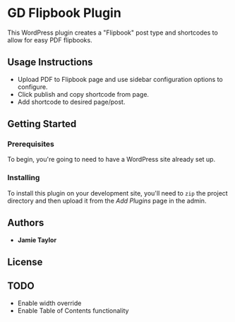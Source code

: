 # GD Flipbook Plugin

This WordPress plugin creates a "Flipbook" post type and shortcodes to allow for easy PDF flipbooks. 

## Usage Instructions

* Upload PDF to Flipbook page and use sidebar configuration options to configure.
* Click publish and copy shortcode from page. 
* Add shortcode to desired page/post. 

## Getting Started

### Prerequisites

To begin, you're going to need to have a WordPress site already set up. 

### Installing

To install this plugin on your development site, you'll need to `zip` the project directory and then upload it from the *Add Plugins* page in the admin.

## Authors

* **Jamie Taylor**

## License

## TODO
* Enable width override
* Enable Table of Contents functionality

